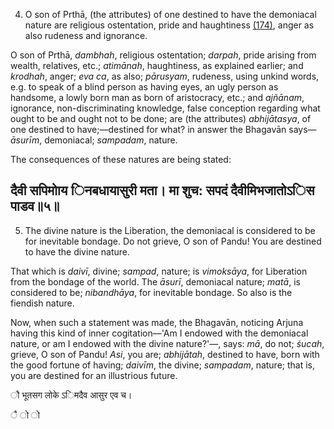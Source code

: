 4. O son of Prthā, (the attributes) of one destined to have the demoniacal nature are religious ostentation, pride and haughtiness [\(174\)](#page--1-0), anger as also rudeness and ignorance.

O son of Prthā, *dambhah*, religious ostentation; *darpah*, pride arising from wealth, relatives, etc.; *atimānah*, haughtiness, as explained earlier; and *krodhah*, anger; *eva ca*, as also; *pārusyam*, rudeness, using unkind words, e.g. to speak of a blind person as having eyes, an ugly person as handsome, a lowly born man as born of aristocracy, etc.; and *ajñānam*, ignorance, non-discriminating knowledge, false conception regarding what ought to be and ought not to be done; are (the attributes) *abhijātasya*, of one destined to have;—destined for what? in answer the Bhagavān says—*āsurīm*, demoniacal; *sampadam*, nature.

The consequences of these natures are being stated:

## दैवी सपिमोाय िनबधायासुरी मता। मा शुच: सपदं दैवीमिभजातोऽिस पाडव॥५॥

5. The divine nature is the Liberation, the demoniacal is considered to be for inevitable bondage. Do not grieve, O son of Pandu! You are destined to have the divine nature.

That which is *daivī*, divine; *sampad*, nature; is *vimoksāya*, for Liberation from the bondage of the world. The *āsurī*, demoniacal nature; *matā*, is considered to be; *nibandhāya*, for inevitable bondage. So also is the fiendish nature.

Now, when such a statement was made, the Bhagavān, noticing Arjuna having this kind of inner cogitation—'Am I endowed with the demoniacal nature, or am I endowed with the divine nature?'—, says: *mā*, do not; *śucah*, grieve, O son of Pandu! *Asi*, you are; *abhijātah*, destined to have, born with the good fortune of having; *daivīm*, the divine; *sampadam*, nature; that is, you are destined for an illustrious future.

ौ भूतसग लोके ऽिमदैव आसुर एव च।

ै ो ो